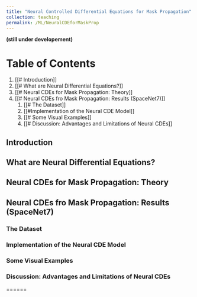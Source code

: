```yaml
---
title: "Neural Controlled Differential Equations for Mask Propagation"
collection: teaching
permalink: /ML/NeuralCDEforMaskProp
---
```


**(still under developement)**

# Table of Contents
1. [[# Introduction]]
2. [[# What are Neural Differential Equations?]]
3. [[# Neural CDEs for Mask Propagation: Theory]]
4. [[# Neural CDEs fro Mask Propagation: Results (SpaceNet7)]]
	1. [[# The Dataset]]
	2. [[#Implementation of the Neural CDE Model]]
	3. [[# Some Visual Examples]]
	4. [[# Discussion: Advantages and Limitations of Neural CDEs]]	

## Introduction

## What are Neural Differential Equations?

## Neural CDEs for Mask Propagation: Theory

## Neural CDEs fro Mask Propagation: Results (SpaceNet7)

### The Dataset

### Implementation of the Neural CDE Model

### Some Visual Examples

### Discussion: Advantages and Limitations of Neural CDEs
======
